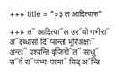 +++
title = "०३ त आदित्यास"

+++
त᳓ आदित्या᳓स उर᳓वो गभीरा᳓  
अ᳓दब्धासो दि᳓प्सन्तो भूरिअक्षाः᳓  
अन्तः᳓ पश्यन्ति वृजिनो᳓त᳓ साधु᳓  
स᳓र्वं रा᳓जभ्यः परमा᳓ चिद् अ᳓न्ति